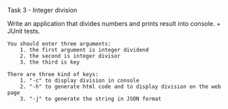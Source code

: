 Task 3 - Integer division

Write an application that divides numbers and prints result into console. + JUnit tests.

```
You should enter three arguments:
    1. the first argument is integer dividend 
    2. the second is integer divisor 
    3. the third is key  

There are three kind of keys: 
    1. "-c" to display division in console 
    2. "-h" to generate html code and to display division on the web page
    3. "-j" to generate the string in JSON format
```
